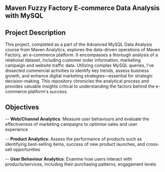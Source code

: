 ## Maven Fuzzy Factory E-commerce Data Analysis with MySQL

## Project Description
This project, completed as a part of the Advanced MySQL Data Analysis course from Maven Analytics, explores the data-driven operations of Maven Factory, an e-commerce platform. It encompasses a thorough analysis of a relational dataset, including customer order information, marketing campaign and website traffic data. Utilizing complex MySQL queries, I've dissected commercial activities to identify key trends, assess business growth, and enhance digital marketing strategies—essential for strategic decision-making. This repository chronicles the analytical process and provides valuable insights critical to understanding the factors behind the e-commerce platform's success.

## Objectives

-- **Web/Channel Analytics**: Measure user behaviours and evaluate the effectiveness of marketing campaigns to optimise sales and user experience

-- **Product Analytics**: Assess the performance of products such as identifying best-selling items, success of new product launches, and cross-sell opportunities

-- **User Behaviour Analytics**: Examine how users interact with products/services, including their purchasing patterns, engagement levels

